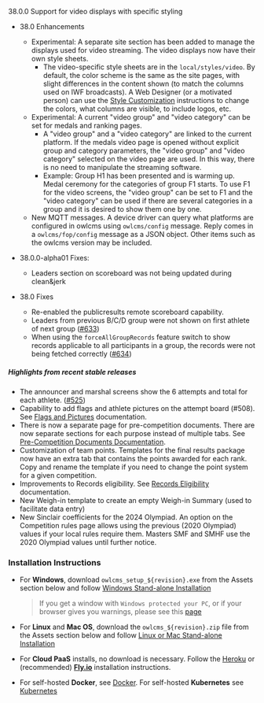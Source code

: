 38.0.0  Support for video displays with specific styling

- 38.0 Enhancements
  - Experimental: A separate site section has been added to manage the displays used for video streaming. The video displays now have their own style sheets. 
    - The video-specific style sheets are in the `local/styles/video`. By default, the color scheme is the same as the site pages, with slight differences in the content shown (to match the columns used on IWF broadcasts). A Web Designer (or a motivated person) can use the [Style Customization](https://${env.REPO_OWNER}.github.io/${env.O_REPO_NAME}/#/Styles) instructions to change the colors, what columns are visible, to include logos, etc.
  - Experimental: A current "video group" and "video category" can be set for medals and ranking pages.
    - A "video group" and a "video category" are linked to the current platform.  If the medals video page is opened without explicit group and category parameters, the "video group" and "video category" selected on the video page are used. In this way, there is no need to manipulate the streaming software.
    - Example: Group H1 has been presented and is warming up.  Medal ceremony for the categories of group F1 starts. To use F1 for the video screens, the "video group" can be set to F1  and the "video category" can be used if there are several categories in a group and it is desired to show them one by one. 
  - New MQTT messages.  A device driver can query what platforms are configured in owlcms using `owlcms/config` message.  Reply comes in a `owlcms/fop/config` message as a JSON object. Other items such as the owlcms version may be included.
- 38.0.0-alpha01 Fixes:
  - Leaders section on scoreboard was not being updated during clean&jerk

- 38.0 Fixes
  - Re-enabled the publicresults remote scoreboard capability.
  - Leaders from previous B/C/D group were not shown on first athlete of next group  ([#633](https://github.com/jflamy/owlcms4/issues/633))
  - When using the `forceAllGroupRecords` feature switch to show records applicable to all participants in a group, the records were not being fetched correctly ([#634](https://github.com/jflamy/owlcms4/issues/634))


##### Highlights from recent stable releases

- The announcer and marshal screens show the 6 attempts and total for each athlete. ([#525](https://github.com/jflamy/owlcms4/issues/525))
- Capability to add flags and athlete pictures on the attempt board (#508).  See [Flags and Pictures](https://owlcms.github.io/owlcms4-prerelease/#/FlagsPicture) documentation.
- There is now a separate page for pre-competition documents. There are now separate sections for each purpose instead of multiple tabs. See [Pre-Competition Documents Documentation](https://${env.REPO_OWNER}.github.io/${env.O_REPO_NAME}/#/2400PreCompetitionDocuments).
- Customization of team points. Templates for the final results package now have an extra tab that contains the points awarded for each rank. Copy and rename the template if you need to change the point system for a given competition.
- Improvements to Records eligibility. See [Records Eligibility](https://${env.REPO_OWNER}.github.io/${env.O_REPO_NAME}/#/Records) documentation. 
- New Weigh-in template to create an empty Weigh-in Summary (used to facilitate data entry)
- New Sinclair coefficients for the 2024 Olympiad.  An option on the Competition rules page allows using the previous (2020 Olympiad) values if your local rules require them.  Masters SMF and SMHF use the 2020 Olympiad values until further notice.


### **Installation Instructions**

  - For **Windows**, download `owlcms_setup_${revision}.exe` from the Assets section below and follow [Windows Stand-alone Installation](https://${env.REPO_OWNER}.github.io/${env.O_REPO_NAME}/#/LocalWindowsSetup)

    > If you get a window with `Windows protected your PC`, or if your browser gives you warnings, please see this [page](https://owlcms.github.io/owlcms4-prerelease/#/DefenderOff)

  - For **Linux** and **Mac OS**, download the `owlcms_${revision}.zip` file from the Assets section below and follow [Linux or Mac Stand-alone Installation](https://${env.REPO_OWNER}.github.io/${env.O_REPO_NAME}/#/LocalLinuxMacSetup)

  - For **Cloud PaaS** installs, no download is necessary. Follow the [Heroku](https://${env.REPO_OWNER}.github.io/${env.O_REPO_NAME}/#Heroku) or (recommended) **[Fly.io](https://${env.REPO_OWNER}.github.io/${env.O_REPO_NAME}/#Fly)** installation instructions.

  - For self-hosted **Docker**, see [Docker](https://${env.REPO_OWNER}.github.io/${env.O_REPO_NAME}/#/LocalWindowsSetup). For self-hosted **Kubernetes** see [Kubernetes](https://${env.REPO_OWNER}.github.io/${env.O_REPO_NAME}/#/DigitalOcean)
